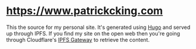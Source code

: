 # https://www.patrickcking.com
This the source for my personal site. It's generated using [Hugo](https://gohugo.io) and served up through IPFS. If you find my site on the open web then you're going through Cloudflare's [IPFS Gateway](https://developers.cloudflare.com/distributed-web/ipfs-gateway) to retrieve the content.
